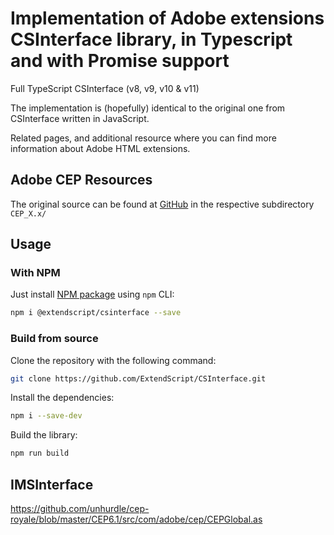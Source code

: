 
# Implementation of Adobe extensions CSInterface library, in Typescript and with Promise support

Full TypeScript CSInterface (v8, v9, v10 &amp; v11)

The implementation is (hopefully) identical to the original one from CSInterface written in JavaScript.

Related pages, and additional resource where you can find more information about Adobe HTML extensions.

## Adobe CEP Resources
The original source can be found at [GitHub](https://github.com/Adobe-CEP/CEP-Resources/) in the respective subdirectory `CEP_X.x/`

## Usage

### With NPM

Just install [NPM package](https://www.npmjs.com/package/@extendscript/csinterface) using `npm` CLI:
```bash
npm i @extendscript/csinterface --save
```

### Build from source
Clone the repository with the following command:
```bash
git clone https://github.com/ExtendScript/CSInterface.git
```

Install the dependencies:
```bash
npm i --save-dev
```

Build the library:
```bash
npm run build
```


## IMSInterface
https://github.com/unhurdle/cep-royale/blob/master/CEP6.1/src/com/adobe/cep/CEPGlobal.as
